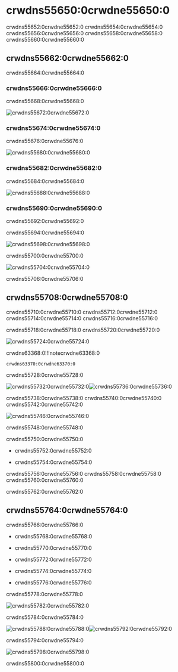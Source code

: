 # crwdns55650:0crwdne55650:0

crwdns55652:0crwdne55652:0 crwdns55654:0crwdne55654:0 crwdns55656:0crwdne55656:0 crwdns55658:0crwdne55658:0 crwdns55660:0crwdne55660:0

## crwdns55662:0crwdne55662:0

crwdns55664:0crwdne55664:0

### crwdns55666:0crwdne55666:0

crwdns55668:0crwdne55668:0

![crwdns55672:0crwdne55672:0](crwdns55670:0crwdne55670:0)

### crwdns55674:0crwdne55674:0

crwdns55676:0crwdne55676:0

![crwdns55680:0crwdne55680:0](crwdns55678:0crwdne55678:0)

### crwdns55682:0crwdne55682:0

crwdns55684:0crwdne55684:0

![crwdns55688:0crwdne55688:0](crwdns55686:0crwdne55686:0)

### crwdns55690:0crwdne55690:0

crwdns55692:0crwdne55692:0

crwdns55694:0crwdne55694:0

![crwdns55698:0crwdne55698:0](crwdns55696:0crwdne55696:0)

crwdns55700:0crwdne55700:0

![crwdns55704:0crwdne55704:0](crwdns55702:0crwdne55702:0)

crwdns55706:0crwdne55706:0

## crwdns55708:0crwdne55708:0

crwdns55710:0crwdne55710:0 crwdns55712:0crwdne55712:0 crwdns55714:0crwdne55714:0 crwdns55716:0crwdne55716:0

crwdns55718:0crwdne55718:0 crwdns55720:0crwdne55720:0

![crwdns55724:0crwdne55724:0](crwdns55722:0crwdne55722:0)

crwdns63368:0!!!notecrwdne63368:0

    crwdns63370:0crwdne63370:0

crwdns55728:0crwdne55728:0

![crwdns55732:0crwdne55732:0](crwdns55730:0crwdne55730:0)![crwdns55736:0crwdne55736:0](crwdns55734:0crwdne55734:0)

crwdns55738:0crwdne55738:0 crwdns55740:0crwdne55740:0 crwdns55742:0crwdne55742:0

![crwdns55746:0crwdne55746:0](crwdns55744:0crwdne55744:0)

crwdns55748:0crwdne55748:0

crwdns55750:0crwdne55750:0

* crwdns55752:0crwdne55752:0

* crwdns55754:0crwdne55754:0

crwdns55756:0crwdne55756:0 crwdns55758:0crwdne55758:0 crwdns55760:0crwdne55760:0

crwdns55762:0crwdne55762:0

## crwdns55764:0crwdne55764:0

crwdns55766:0crwdne55766:0

* crwdns55768:0crwdne55768:0

* crwdns55770:0crwdne55770:0

* crwdns55772:0crwdne55772:0

* crwdns55774:0crwdne55774:0

* crwdns55776:0crwdne55776:0

crwdns55778:0crwdne55778:0

![crwdns55782:0crwdne55782:0](crwdns55780:0crwdne55780:0)

crwdns55784:0crwdne55784:0

![crwdns55788:0crwdne55788:0](crwdns55786:0crwdne55786:0)![crwdns55792:0crwdne55792:0](crwdns55790:0crwdne55790:0)

crwdns55794:0crwdne55794:0

![crwdns55798:0crwdne55798:0](crwdns55796:0crwdne55796:0)

crwdns55800:0crwdne55800:0
